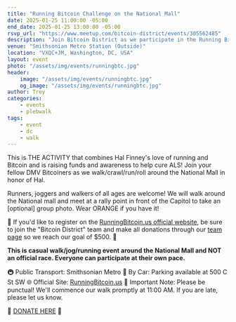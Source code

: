 ```yaml
---
title: "Running Bitcoin Challenge on the National Mall"
date: 2025-01-25 11:00:00 -05:00
end_date: 2025-01-25 13:00:00 -05:00
rsvp_url: "https://www.meetup.com/bitcoin-district/events/305562485"
description: "Join Bitcoin District as we participate in the Running Bitcoin Challenge to honor Hal Finney and raise funds to help find a cure for ALS."
venue: "Smithsonian Metro Station (Outside)"
location: "VXQC+JM, Washington, DC, USA"
layout: event
photo: "/assets/img/events/runningbtc.jpg"
header:
    image: "/assets/img/events/runningbtc.jpg"
    og_image: "/assets/img/events/runningbtc.jpg"
author: Trey
categories:
    - events
    - plebwalk
tags:
    - event
    - dc
    - walk
---
```


This is THE ACTIVITY that combines Hal Finney's love of running and Bitcoin and is raising funds and awareness to help cure ALS! Join your fellow DMV Bitcoiners as we walk/crawl/run/roll around the National Mall in honor of Hal.

Runners, joggers and walkers of all ages are welcome! We will walk around the National mall and meet at a rally point in front of the Capitol to take an [optional] group photo. Wear ORANGE if you have it!

🧡 If you'd like to register on the <a href="http://runningbitcoin.us/">RunningBitcoin.us official website</a>, be sure to join the "Bitcoin District" team and make all donations through our <a href="https://secure.alsnetwork.org/goto/bitcoindistrict">team page</a> so we reach our goal of $500. 🧡


<strong>This is casual walk/jog/running event around the National Mall and NOT an official race. Everyone can participate at their own pace.</strong>

🚇 Public Transport: Smithsonian Metro
🚗 By Car: Parking available at 500 C St SW
🌐 Official Site: <a href="https://secure.alsnetwork.org/goto/bitcoindistrict">RunningBitcoin.us</a>
📣 Important Note: Please be punctual! We'll commence our walk promptly at 11:00 AM. If you are late, please let us know.

🧡 <a href="https://secure.alsnetwork.org/goto/bitcoindistrict">DONATE HERE</a> 🧡